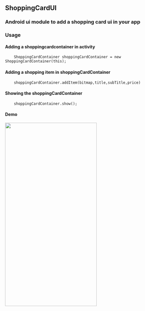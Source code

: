 ## ShoppingCardUI

### Android ui module to add a shopping card ui in your app

### Usage

#### Adding a shoppingcardcontainer in activity
```
    ShoppingCardContainer shoppingCardContainer = new ShoppingCardContainer(this);
```

#### Adding a shopping item in shoppingCardContainer

```
    shoppingCardContainer.addItem(bitmap,title,subTitle,price)
```

#### Showing the shoppingCardContainer

```
    shoppingCardContainer.show();
```

#### Demo

<img src="https://github.com/Anwesh43/ShoppingCartUI/blob/master/demo/shoppingcardui.gif" width="300px" height="600px">
